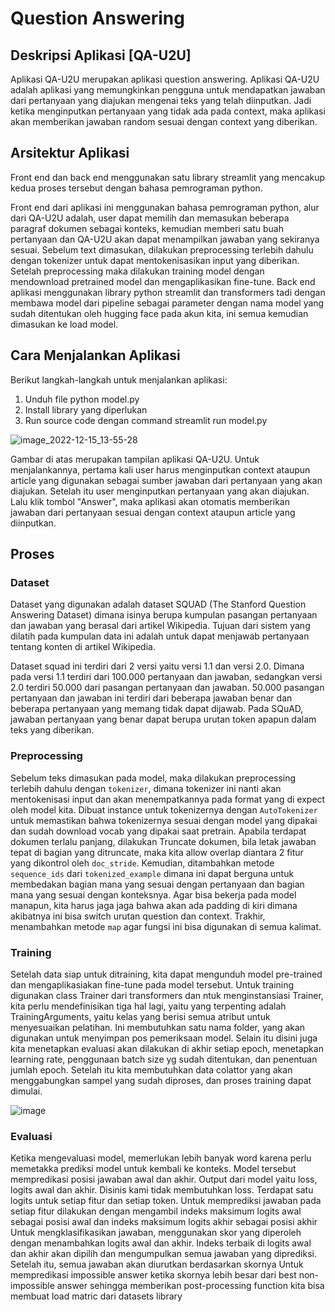 # Question Answering

## Deskripsi Aplikasi [QA-U2U]

Aplikasi QA-U2U merupakan aplikasi question answering.  Aplikasi QA-U2U adalah aplikasi yang memungkinkan  pengguna untuk mendapatkan jawaban dari pertanyaan yang diajukan mengenai teks yang telah diinputkan. Jadi ketika menginputkan pertanyaan yang tidak ada pada context, maka aplikasi akan memberikan jawaban random sesuai dengan context yang diberikan. 

## Arsitektur Aplikasi
Front end dan back end menggunakan satu library streamlit yang mencakup kedua proses tersebut dengan bahasa pemrograman python.

Front end dari aplikasi ini menggunakan bahasa pemrograman python, alur dari QA-U2U adalah, user dapat memilih dan memasukan beberapa paragraf dokumen sebagai konteks, kemudian memberi satu buah pertanyaan dan QA-U2U akan dapat menampilkan jawaban yang sekiranya sesuai.
Sebelum text dimasukan, dilakukan preprocessing terlebih dahulu dengan tokenizer untuk dapat mentokenisasikan input yang diberikan. Setelah preprocessing maka dilakukan training model dengan mendownload pretrained model dan mengaplikasikan fine-tune.
Back end aplikasi menggunakan library python streamlit dan transformers tadi dengan membawa model dari pipeline sebagai parameter dengan nama model yang sudah ditentukan oleh hugging face pada akun kita, ini semua kemudian dimasukan ke load model.


## Cara Menjalankan Aplikasi
Berikut langkah-langkah untuk menjalankan aplikasi: 

1. Unduh file python model.py
2. Install library yang diperlukan
3. Run source code dengan command streamlit run model.py

![image_2022-12-15_13-55-28](https://user-images.githubusercontent.com/95232955/208300286-4b0a1df1-0f5c-4a9c-a3d5-031474d6541d.png)

Gambar di atas merupakan tampilan aplikasi QA-U2U. Untuk menjalankannya, pertama kali user harus menginputkan context ataupun article yang digunakan sebagai sumber jawaban dari pertanyaan yang akan diajukan. Setelah itu user menginputkan pertanyaan yang akan diajukan. Lalu klik tombol "Answer", maka aplikasi akan otomatis memberikan jawaban dari pertanyaan sesuai dengan context ataupun article yang diinputkan.


## Proses


### Dataset

Dataset yang digunakan adalah dataset SQUAD (The Stanford Question Answering Dataset) dimana isinya berupa kumpulan pasangan pertanyaan dan jawaban yang berasal dari artikel Wikipedia. Tujuan dari sistem yang dilatih pada kumpulan data ini adalah untuk dapat menjawab pertanyaan tentang konten di artikel Wikipedia.

Dataset squad ini terdiri dari 2 versi yaitu versi 1.1 dan versi 2.0. Dimana pada versi 1.1 terdiri dari 100.000 pertanyaan dan jawaban, sedangkan versi 2.0 terdiri 50.000 dari pasangan pertanyaan dan jawaban. 50.000 pasangan pertanyaan dan jawaban ini terdiri dari beberapa jawaban benar dan beberapa pertanyaan yang memang tidak dapat dijawab. Pada  SQuAD, jawaban pertanyaan yang benar dapat berupa urutan token apapun dalam teks yang diberikan. 


### Preprocessing

Sebelum teks dimasukan pada model, maka dilakukan preprocessing terlebih dahulu dengan `tokenizer`,  dimana tokenizer ini nanti akan mentokenisasi input dan akan menempatkannya pada format yang di expect oleh model kita. Dibuat instance untuk tokenizernya dengan `AutoTokenizer` untuk memastikan bahwa tokenizernya sesuai dengan model yang dipakai dan sudah download vocab yang dipakai saat pretrain.
Apabila terdapat dokumen terlalu panjang, dilakukan Truncate dokumen, bila letak jawaban tepat di bagian yang ditruncate, maka kita allow overlap diantara 2 fitur yang dikontrol oleh `doc_stride`. Kemudian, ditambahkan metode `sequence_ids` dari `tokenized_example` dimana ini dapat berguna untuk membedakan bagian mana yang sesuai dengan pertanyaan dan bagian mana yang sesuai dengan konteksnya. Agar bisa bekerja pada model manapun, kita harus jaga jaga bahwa akan ada padding di kiri dimana akibatnya ini bisa switch urutan question dan context. Trakhir, menambahkan metode `map` agar fungsi ini bisa digunakan di semua kalimat.


### Training

Setelah data siap untuk ditraining, kita dapat mengunduh model pre-trained dan mengaplikasiakan fine-tune pada model tersebut. Untuk training digunakan class Trainer dari transformers dan ntuk menginstansiasi Trainer, kita perlu mendefinisikan tiga hal lagi, yaitu yang terpenting adalah TrainingArguments, yaitu kelas yang berisi semua atribut untuk menyesuaikan pelatihan. Ini membutuhkan satu nama folder, yang akan digunakan untuk menyimpan pos pemeriksaan model.
Selain itu disini juga kita menetapkan evaluasi akan dilakukan di akhir setiap epoch, menetapkan learning rate, penggunaan batch size yg sudah ditentukan, dan penentuan jumlah epoch. Setelah itu kita membutuhkan data colattor yang akan menggabungkan sampel yang sudah diproses, dan proses training dapat dimulai.

![image](https://user-images.githubusercontent.com/74850037/208308273-0ea68924-6bf6-4463-afb9-afa0bbe1ce20.png)

### Evaluasi
  Ketika mengevaluasi model, memerlukan lebih banyak word karena perlu memetakka prediksi model untuk kembali ke konteks. Model tersebut mempredikasi posisi jawaban awal dan akhir. Output dari model yaitu loss, logits awal dan akhir. Disinis kami tidak membutuhkan loss. 
  Terdapat satu logits untuk setiap fitur dan setiap token. Untuk memprediksi jawaban pada setiap fitur dilakukan dengan mengambil indeks maksimum logits awal sebagai posisi awal dan indeks maksimum logits akhir sebagai posisi akhir
  Untuk mengklasifikasikan jawaban, menggunakan skor yang diperoleh dengan menambahkan logits awal dan akhir. Indeks terbaik di logits awal dan akhir akan dipilih dan mengumpulkan semua jawaban yang diprediksi. Setelah itu, semua jawaban akan diurutkan berdasarkan skornya
  Untuk mempredikasi impossible answer ketika skornya lebih besar dari best non-impossible answer sehingga memberikan post-processing function kita bisa membuat load matric dari datasets library
